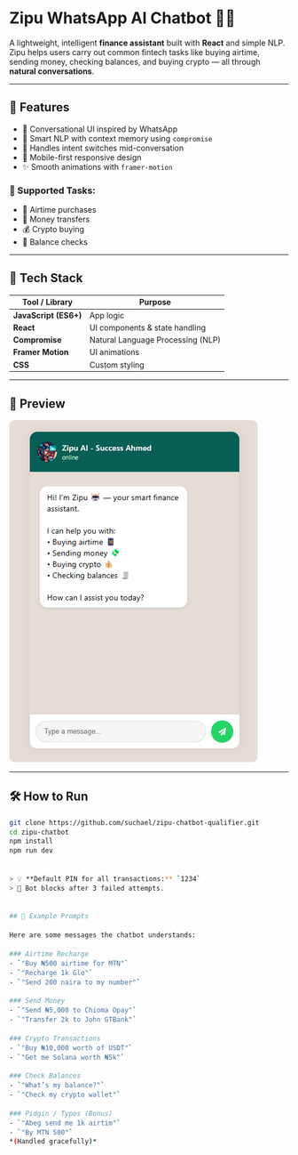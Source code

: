 # Zipu WhatsApp AI Chatbot 💬🤖

A lightweight, intelligent **finance assistant** built with **React** and simple NLP. Zipu helps users carry out common fintech tasks like buying airtime, sending money, checking balances, and buying crypto — all through **natural conversations**.

---

## 🚀 Features

- 💬 Conversational UI inspired by WhatsApp
- 🧠 Smart NLP with context memory using `compromise`
- 🔁 Handles intent switches mid-conversation
- 📱 Mobile-first responsive design
- ✨ Smooth animations with `framer-motion`

### 🔧 Supported Tasks:
- 📱 Airtime purchases  
- 💸 Money transfers  
- 💰 Crypto buying  
- 🧾 Balance checks  

---

## 🧰 Tech Stack

| Tool / Library     | Purpose                          |
|--------------------|----------------------------------|
| **JavaScript (ES6+)** | App logic                      |
| **React**          | UI components & state handling   |
| **Compromise**     | Natural Language Processing (NLP) |
| **Framer Motion**  | UI animations                    |
| **CSS**            | Custom styling                   |

---

## 📸 Preview

<img src="./public/Screenshot (171).png" alt="Zipu Chatbot Screenshot" style="width=300; border-radius: 10px;" />

---

## 🛠️ How to Run

```bash
git clone https://github.com/suchael/zipu-chatbot-qualifier.git
cd zipu-chatbot
npm install
npm run dev


> 💡 **Default PIN for all transactions:** `1234`  
> 🔐 Bot blocks after 3 failed attempts.


## 💬 Example Prompts

Here are some messages the chatbot understands:

### Airtime Recharge
- `"Buy ₦500 airtime for MTN"`
- `"Recharge 1k Glo"`
- `"Send 200 naira to my number"`

### Send Money
- `"Send ₦5,000 to Chioma Opay"`
- `"Transfer 2k to John GTBank"`

### Crypto Transactions
- `"Buy ₦10,000 worth of USDT"`
- `"Get me Solana worth ₦5k"`

### Check Balances
- `"What’s my balance?"`
- `"Check my crypto wallet"`

### Pidgin / Typos (Bonus)
- `"Abeg send me 1k airtim"`
- `"By MTN 500"`  
*(Handled gracefully)*